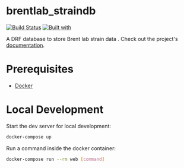 # brentlab_straindb

[![Build Status](https://travis-ci.org/cmatKhan/brentlab_straindb.svg?branch=master)](https://travis-ci.org/cmatKhan/brentlab_straindb)
[![Built with](https://img.shields.io/badge/Built_with-Cookiecutter_Django_Rest-F7B633.svg)](https://github.com/agconti/cookiecutter-django-rest)

A DRF database to store Brent lab strain data . Check out the project's [documentation](http://cmatKhan.github.io/brentlab_straindb/).

# Prerequisites

- [Docker](https://docs.docker.com/docker-for-mac/install/)  

# Local Development

Start the dev server for local development:
```bash
docker-compose up
```

Run a command inside the docker container:

```bash
docker-compose run --rm web [command]
```
